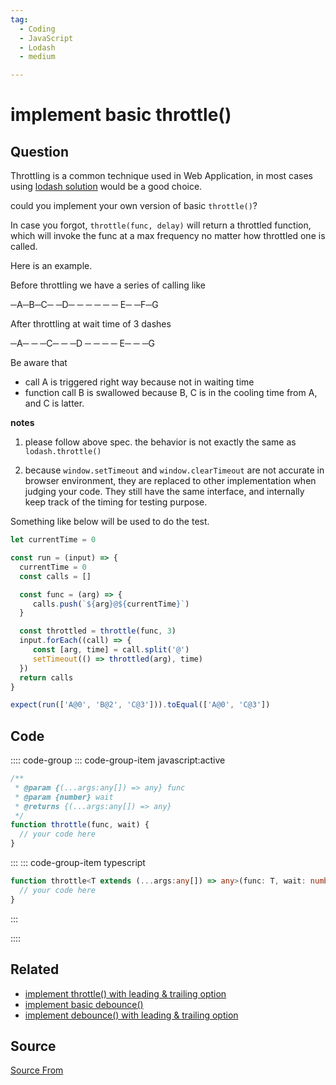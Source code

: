 ```yaml
---
tag:
  - Coding
  - JavaScript
  - Lodash
  - medium

---
```

  
# implement basic throttle()

## Question
Throttling is a common technique used in Web Application, in most cases using [lodash solution](https://lodash.com/docs/4.17.15#throttle) would be a good choice.

could you implement your own version of basic `throttle()`?

In case you forgot, `throttle(func, delay)` will return a throttled function, which will invoke the func at a max frequency no matter how throttled one is called.

Here is an example.

Before throttling we have a series of calling like

─A─B─C─ ─D─ ─ ─ ─ ─ ─ E─ ─F─G

After throttling at wait time of 3 dashes

─A─ ─ ─C─ ─ ─D ─ ─ ─ ─ E─ ─ ─G

Be aware that

*   call A is triggered right way because not in waiting time
*   function call B is swallowed because B, C is in the cooling time from A, and C is latter.

**notes**

1.  please follow above spec. the behavior is not exactly the same as `lodash.throttle()`
    
2.  because `window.setTimeout` and `window.clearTimeout` are not accurate in browser environment, they are replaced to other implementation when judging your code. They still have the same interface, and internally keep track of the timing for testing purpose.
    

Something like below will be used to do the test.

```js
let currentTime = 0

const run = (input) => {
  currentTime = 0
  const calls = []

  const func = (arg) => {
     calls.push(`${arg}@${currentTime}`)
  }

  const throttled = throttle(func, 3)
  input.forEach((call) => {
     const [arg, time] = call.split('@')
     setTimeout(() => throttled(arg), time)
  })
  return calls
}

expect(run(['A@0', 'B@2', 'C@3'])).toEqual(['A@0', 'C@3'])
```

## Code
:::: code-group
::: code-group-item javascript:active
```javascript
/**
 * @param {(...args:any[]) => any} func
 * @param {number} wait
 * @returns {(...args:any[]) => any}
 */
function throttle(func, wait) {
  // your code here
}
```
:::
    ::: code-group-item typescript
```typescript
function throttle<T extends (...args:any[]) => any>(func: T, wait: number): T {
  // your code here
}
```
:::
    
::::


## Related

+ [implement throttle() with leading & trailing option](./implement-throttle-with-leading-and-trailing-option)
+ [implement basic debounce()](./implement-basic-debounce)
+ [implement debounce() with leading & trailing option](./implement-debounce-with-leading-and-trailing-option)
##  Source
[Source From](https://bigfrontend.dev/problem/implement-basic-throttle)

  